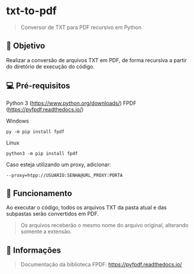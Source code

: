 # txt-to-pdf
> Conversor de TXT para PDF recursivo em Python

## 🏁 Objetivo
Realizar a conversão de arquivos TXT em PDF, de forma recursiva a partir do diretório de execução do código.


## 💻 Pré-requisitos
Python 3 (https://www.python.org/downloads/)
FPDF (https://pyfpdf.readthedocs.io/)

Windows 
```
py -m pip install fpdf
```

Linux
```
python3 -m pip install fpdf
```

Caso esteja utilizando um proxy, adicionar:
```
--proxy=htpp://USUARIO:SENHA@URL_PROXY:PORTA
```

## 🚀 Funcionamento 
Ao executar o código, todos os arquivos TXT da pasta atual e das subpastas serão convertidos em PDF.

> Os arquivos receberão o mesmo nome do arquivo original, alterando somente a extensão.


## 💬 Informações
> Documentação da biblioteca FPDF: https://pyfpdf.readthedocs.io/


